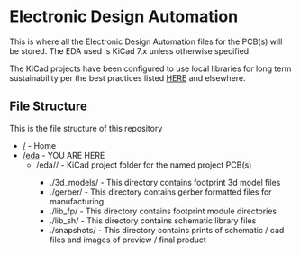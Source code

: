 # Electronic Design Automation

This is where all the Electronic Design Automation files for the PCB(s) will be stored.
The EDA used is KiCad 7.x unless otherwise specified.

The KiCad projects have been configured to use local libraries for long term sustainability per the best practices listed [HERE](https://hackaday.com/2017/05/18/kicad-best-practises-library-management/) and elsewhere.

## File Structure

This is the file structure of this repository

* [/](/README.md) - Home
* [/eda](/eda/) - YOU ARE HERE
  * /eda/<project>/ - KiCad project folder for the named project PCB(s)
    * ./3d_models/ - This directory contains footprint 3d model files
    * ./gerber/ - This directory contains gerber formatted files for manufacturing
    * ./lib_fp/ - This directory contains footprint module directories
    * ./lib_sh/ - This directory contains schematic library files
    * ./snapshots/ - This directory contains prints of schematic / cad files and images of preview / final product
